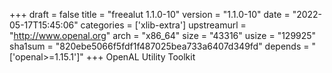 +++
draft = false
title = "freealut 1.1.0-10"
version = "1.1.0-10"
date = "2022-05-17T15:45:06"
categories = ['xlib-extra']
upstreamurl = "http://www.openal.org"
arch = "x86_64"
size = "43316"
usize = "129925"
sha1sum = "820ebe5066f5fdf1f487025bea733a6407d349fd"
depends = "['openal>=1.15.1']"
+++
OpenAL Utility Toolkit